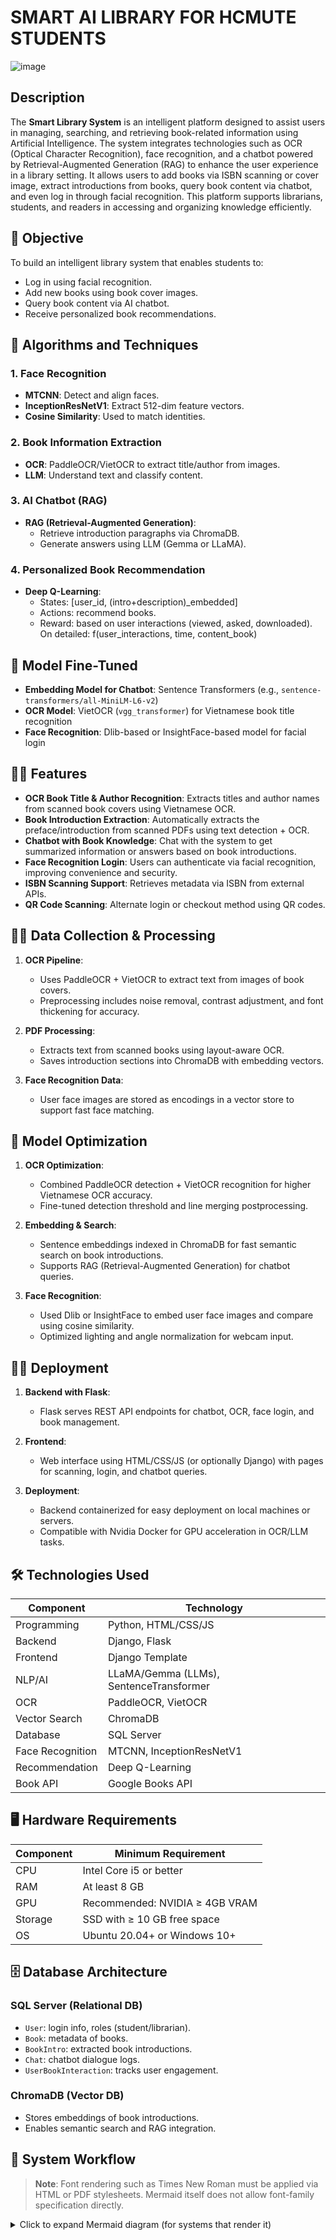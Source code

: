 # SMART AI LIBRARY FOR HCMUTE STUDENTS

![image](https://github.com/user-attachments/assets/cc9257d0-6e90-4203-a296-2c9727aaa182)

## Description

The **Smart Library System** is an intelligent platform designed to assist users in managing, searching, and retrieving book-related information using Artificial Intelligence. The system integrates technologies such as OCR (Optical Character Recognition), face recognition, and a chatbot powered by Retrieval-Augmented Generation (RAG) to enhance the user experience in a library setting. It allows users to add books via ISBN scanning or cover image, extract introductions from books, query book content via chatbot, and even log in through facial recognition. This platform supports librarians, students, and readers in accessing and organizing knowledge efficiently.

## 📌 Objective

To build an intelligent library system that enables students to:
- Log in using facial recognition.
- Add new books using book cover images.
- Query book content via AI chatbot.
- Receive personalized book recommendations.

## 🧠 Algorithms and Techniques

### 1. Face Recognition
- **MTCNN**: Detect and align faces.
- **InceptionResNetV1**: Extract 512-dim feature vectors.
- **Cosine Similarity**: Used to match identities.

### 2. Book Information Extraction
- **OCR**: PaddleOCR/VietOCR to extract title/author from images.
- **LLM**: Understand text and classify content.

### 3. AI Chatbot (RAG)
- **RAG (Retrieval-Augmented Generation)**:
  - Retrieve introduction paragraphs via ChromaDB.
  - Generate answers using LLM (Gemma or LLaMA).

### 4. Personalized Book Recommendation
- **Deep Q-Learning**:
  - States: [user_id, (intro+description)_embedded]
  - Actions: recommend books.
  - Reward: based on user interactions (viewed, asked, downloaded). On detailed: f(user_interactions, time, content_book)

## 🤖 Model Fine-Tuned

- **Embedding Model for Chatbot**: Sentence Transformers (e.g., `sentence-transformers/all-MiniLM-L6-v2`)
- **OCR Model**: VietOCR (`vgg_transformer`) for Vietnamese book title recognition
- **Face Recognition**: Dlib-based or InsightFace-based model for facial login

## 💁‍♂️ Features

- **OCR Book Title & Author Recognition**: Extracts titles and author names from scanned book covers using Vietnamese OCR.
- **Book Introduction Extraction**: Automatically extracts the preface/introduction from scanned PDFs using text detection + OCR.
- **Chatbot with Book Knowledge**: Chat with the system to get summarized information or answers based on book introductions.
- **Face Recognition Login**: Users can authenticate via facial recognition, improving convenience and security.
- **ISBN Scanning Support**: Retrieves metadata via ISBN from external APIs.
- **QR Code Scanning**: Alternate login or checkout method using QR codes.

## 👨‍🌾 Data Collection & Processing

1. **OCR Pipeline**:
   - Uses PaddleOCR + VietOCR to extract text from images of book covers.
   - Preprocessing includes noise removal, contrast adjustment, and font thickening for accuracy.

2. **PDF Processing**:
   - Extracts text from scanned books using layout-aware OCR.
   - Saves introduction sections into ChromaDB with embedding vectors.

3. **Face Recognition Data**:
   - User face images are stored as encodings in a vector store to support fast face matching.

## 💪 Model Optimization

1. **OCR Optimization**:
   - Combined PaddleOCR detection + VietOCR recognition for higher Vietnamese OCR accuracy.
   - Fine-tuned detection threshold and line merging postprocessing.

2. **Embedding & Search**:
   - Sentence embeddings indexed in ChromaDB for fast semantic search on book introductions.
   - Supports RAG (Retrieval-Augmented Generation) for chatbot queries.

3. **Face Recognition**:
   - Used Dlib or InsightFace to embed user face images and compare using cosine similarity.
   - Optimized lighting and angle normalization for webcam input.

## 👨‍💻 Deployment

1. **Backend with Flask**:
   - Flask serves REST API endpoints for chatbot, OCR, face login, and book management.

2. **Frontend**:
   - Web interface using HTML/CSS/JS (or optionally Django) with pages for scanning, login, and chatbot queries.

3. **Deployment**:
   - Backend containerized for easy deployment on local machines or servers.
   - Compatible with Nvidia Docker for GPU acceleration in OCR/LLM tasks.

## 🛠️ Technologies Used

| Component         | Technology                           |
|-------------------|---------------------------------------|
| Programming       | Python, HTML/CSS/JS                   |
| Backend           | Django, Flask                         |
| Frontend          | Django Template                       |
| NLP/AI            | LLaMA/Gemma (LLMs), SentenceTransformer |
| OCR               | PaddleOCR, VietOCR                    |
| Vector Search     | ChromaDB                              |
| Database          | SQL Server                            |
| Face Recognition  | MTCNN, InceptionResNetV1              |
| Recommendation    | Deep Q-Learning                       |
| Book API          | Google Books API                      |

## 🖥️ Hardware Requirements

| Component     | Minimum Requirement            |
|---------------|-------------------------------|
| CPU           | Intel Core i5 or better         |
| RAM           | At least 8 GB                  |
| GPU           | Recommended: NVIDIA ≥ 4GB VRAM |
| Storage       | SSD with ≥ 10 GB free space     |
| OS            | Ubuntu 20.04+ or Windows 10+    |

## 🗄️ Database Architecture

### SQL Server (Relational DB)
- `User`: login info, roles (student/librarian).
- `Book`: metadata of books.
- `BookIntro`: extracted book introductions.
- `Chat`: chatbot dialogue logs.
- `UserBookInteraction`: tracks user engagement.

### ChromaDB (Vector DB)
- Stores embeddings of book introductions.
- Enables semantic search and RAG integration.

## 🔁 System Workflow

> **Note**: Font rendering such as Times New Roman must be applied via HTML or PDF stylesheets. Mermaid itself does not allow font-family specification directly.

<details>
<summary>Click to expand Mermaid diagram (for systems that render it)</summary>

```mermaid
flowchart TD
    A[User] -->|Login with Face| B(MTCNN + InceptionResNetV1)
    B --> C{Is user valid?}
    C -- No --> X[Access Denied]
    C -- Yes --> D[Access System]

    D -->|Add Book via PDF| E[PaddleOCR + LLM]
    E --> F[Extract Title & Author]

    D -->|Add Book via ISBN| G[Google Books API]

    D -->|Ask Question| H[User Input]
    H --> I[Vectorize Query]
    I --> J[Retrieve with ChromaDB]
    J --> K[LLM generates Answer]

    D -->|See Recommendations| L[Deep Q-Learning]
    L --> M[Personalized Book Suggestions]
```
## 📊 Performance
### 1. Face Recognition
![image](https://github.com/user-attachments/assets/9cb0f54a-8804-49dd-8959-ef5d839f6233)
![image](https://github.com/user-attachments/assets/8f2922dd-a9ff-4bdc-b3f1-3b005f3e3901)
![image](https://github.com/user-attachments/assets/aa31ddb9-83da-498b-bb53-b1de2335dc48)

### 2. Book Information Extraction
![image](https://github.com/user-attachments/assets/87845c30-94da-443f-9c0c-617ff99e303d)
![image](https://github.com/user-attachments/assets/08c90aad-93b5-4f39-8cd2-bca49c1505c8)
![image](https://github.com/user-attachments/assets/ccc5a283-d204-4dc4-a22c-6382b7f14e85)

### 3. AI Chatbot (RAG)
![image](https://github.com/user-attachments/assets/18165278-026c-4373-bde2-bc9ad7dee9f2)

### 4. Personalized Book Recommendation
![image](https://github.com/user-attachments/assets/d41f08be-afd2-4ab9-ad90-cfbd1ebd0c62)
![image](https://github.com/user-attachments/assets/38f32bf7-c089-4b40-ac0f-c205f1f831c5)
![image](https://github.com/user-attachments/assets/e73243a2-74b7-41f7-b166-8c8a61ba9e80)





